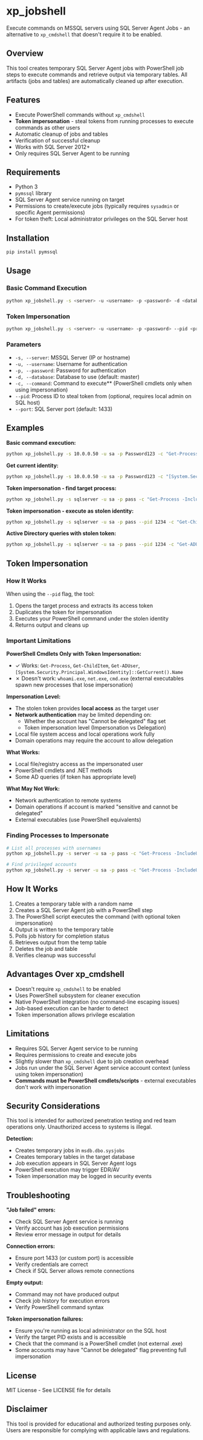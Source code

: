 # xp_jobshell

Execute commands on MSSQL servers using SQL Server Agent Jobs - an alternative to `xp_cmdshell` that doesn't require it to be enabled.

## Overview

This tool creates temporary SQL Server Agent jobs with PowerShell job steps to execute commands and retrieve output via temporary tables. All artifacts (jobs and tables) are automatically cleaned up after execution.

## Features

- Execute PowerShell commands without `xp_cmdshell`
- **Token impersonation** - steal tokens from running processes to execute commands as other users
- Automatic cleanup of jobs and tables
- Verification of successful cleanup
- Works with SQL Server 2012+
- Only requires SQL Server Agent to be running

## Requirements

- Python 3
- `pymssql` library
- SQL Server Agent service running on target
- Permissions to create/execute jobs (typically requires `sysadmin` or specific Agent permissions)
- For token theft: Local administrator privileges on the SQL Server host

## Installation
```bash
pip install pymssql
```

## Usage

### Basic Command Execution
```bash
python xp_jobshell.py -s <server> -u <username> -p <password> -d <database> -c <command>
```

### Token Impersonation
```bash
python xp_jobshell.py -s <server> -u <username> -p <password> --pid <process_id> -c <command>
```

### Parameters

- `-s, --server`: MSSQL Server (IP or hostname)
- `-u, --username`: Username for authentication
- `-p, --password`: Password for authentication
- `-d, --database`: Database to use (default: master)
- `-c, --command`: Command to execute** (PowerShell cmdlets only when using impersonation)
- `--pid`: Process ID to steal token from (optional, requires local admin on SQL host)
- `--port`: SQL Server port (default: 1433)

## Examples

**Basic command execution:**
```bash
python xp_jobshell.py -s 10.0.0.50 -u sa -p Password123 -c "Get-Process"
```

**Get current identity:**
```bash
python xp_jobshell.py -s 10.0.0.50 -u sa -p Password123 -c "[System.Security.Principal.WindowsIdentity]::GetCurrent().Name"
```

**Token impersonation - find target process:**
```bash
python xp_jobshell.py -s sqlserver -u sa -p pass -c "Get-Process -IncludeUserName | Where-Object { \$_.UserName -like '*admin*' } | Select-Object Id, ProcessName, UserName"
```

**Token impersonation - execute as stolen identity:**
```bash
python xp_jobshell.py -s sqlserver -u sa -p pass --pid 1234 -c "Get-ChildItem C:\Users\Administrator"
```

**Active Directory queries with stolen token:**
```bash
python xp_jobshell.py -s sqlserver -u sa -p pass --pid 1234 -c "Get-ADUser username"
```

## Token Impersonation

### How It Works

When using the `--pid` flag, the tool:
1. Opens the target process and extracts its access token
2. Duplicates the token for impersonation
3. Executes your PowerShell command under the stolen identity
4. Returns output and cleans up

### Important Limitations

**PowerShell Cmdlets Only with Token Impersonation:**
- ✓ Works: `Get-Process`, `Get-ChildItem`, `Get-ADUser`, `[System.Security.Principal.WindowsIdentity]::GetCurrent().Name`
- ✗ Doesn't work: `whoami.exe`, `net.exe`, `cmd.exe` (external executables spawn new processes that lose impersonation)

**Impersonation Level:**
- The stolen token provides **local access** as the target user
- **Network authentication** may be limited depending on:
  - Whether the account has "Cannot be delegated" flag set
  - Token impersonation level (Impersonation vs Delegation)
- Local file system access and local operations work fully
- Domain operations may require the account to allow delegation

**What Works:**
- Local file/registry access as the impersonated user
- PowerShell cmdlets and .NET methods
- Some AD queries (if token has appropriate level)

**What May Not Work:**
- Network authentication to remote systems
- Domain operations if account is marked "sensitive and cannot be delegated"
- External executables (use PowerShell equivalents)

### Finding Processes to Impersonate
```bash
# List all processes with usernames
python xp_jobshell.py -s server -u sa -p pass -c "Get-Process -IncludeUserName | Select-Object Id, ProcessName, UserName"

# Find privileged accounts
python xp_jobshell.py -s server -u sa -p pass -c "Get-Process -IncludeUserName | Where-Object { \$_.UserName -like '*admin*' }"
```

## How It Works

1. Creates a temporary table with a random name
2. Creates a SQL Server Agent job with a PowerShell step
3. The PowerShell script executes the command (with optional token impersonation)
4. Output is written to the temporary table
5. Polls job history for completion status
6. Retrieves output from the temp table
7. Deletes the job and table
8. Verifies cleanup was successful

## Advantages Over xp_cmdshell

- Doesn't require `xp_cmdshell` to be enabled
- Uses PowerShell subsystem for cleaner execution
- Native PowerShell integration (no command-line escaping issues)
- Job-based execution can be harder to detect
- Token impersonation allows privilege escalation

## Limitations

- Requires SQL Server Agent service to be running
- Requires permissions to create and execute jobs
- Slightly slower than `xp_cmdshell` due to job creation overhead
- Jobs run under the SQL Server Agent service account context (unless using token impersonation)
- **Commands must be PowerShell cmdlets/scripts** - external executables don't work with impersonation

## Security Considerations

This tool is intended for authorized penetration testing and red team operations only. Unauthorized access to systems is illegal.

**Detection:**
- Creates temporary jobs in `msdb.dbo.sysjobs`
- Creates temporary tables in the target database
- Job execution appears in SQL Server Agent logs
- PowerShell execution may trigger EDR/AV
- Token impersonation may be logged in security events

## Troubleshooting

**"Job failed" errors:**
- Check SQL Server Agent service is running
- Verify account has job execution permissions
- Review error message in output for details

**Connection errors:**
- Ensure port 1433 (or custom port) is accessible
- Verify credentials are correct
- Check if SQL Server allows remote connections

**Empty output:**
- Command may not have produced output
- Check job history for execution errors
- Verify PowerShell command syntax

**Token impersonation failures:**
- Ensure you're running as local administrator on the SQL host
- Verify the target PID exists and is accessible
- Check that the command is a PowerShell cmdlet (not external .exe)
- Some accounts may have "Cannot be delegated" flag preventing full impersonation

## License

MIT License - See LICENSE file for details

## Disclaimer

This tool is provided for educational and authorized testing purposes only. Users are responsible for complying with applicable laws and regulations.
